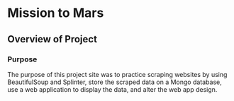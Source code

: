 # Mission to Mars

## Overview of Project

### Purpose

The purpose of this project site was to practice scraping websites by using BeautifulSoup and Splinter, store the scraped data on a Mongo database, use a web application to display the data, and alter the web app design.